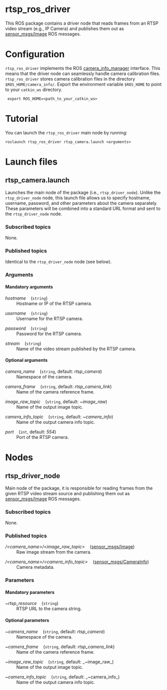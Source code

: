# rtsp_ros_driver

This ROS package contains a driver node that reads frames from an RTSP video stream (e.g., IP Camera) and publishes them out as [sensor_msgs/Image](http://docs.ros.org/api/sensor_msgs/html/msg/Image.html) ROS messages.


# Configuration

`rtsp_ros_driver` implements the ROS [camera_info_manager](http://wiki.ros.org/camera_info_manager_py) interface.
This means that the driver node can seamlessly handle camera calibration files. `rtsp_ros_driver` stores camera
calibration files in the directory `$ROS_HOME/camera_info/`. Export the environment variable `$ROS_HOME` to point to
your `catkin_ws` directory.

```
 export ROS_HOME=<path_to_your_catkin_ws>
```


# Tutorial

You can launch the `rtsp_ros_driver` main node by running:

```
roslaunch rtsp_ros_driver rtsp_camera.launch <arguments>
```


# Launch files

## rtsp_camera.launch
Launches the main node of the package (i.e., `rtsp_driver_node`). Unlike the `rtsp_driver_node` node, this launch file allows us to specify hostname, username, password, and other parameters about the camera separately. These parameters will be combined into a standard URL format and sent to the `rtsp_driver_node` node.

### Subscribed topics
None.

### Published topics
Identical to the `rtsp_driver_node` node (see below).

### Arguments

#### Mandatory arguments

_hostname_
  &nbsp;&nbsp;
  (`string`)
<br/>
    &nbsp;&nbsp;&nbsp;&nbsp;&nbsp;&nbsp;&nbsp;&nbsp; 
    Hostname or IP of the RTSP camera.
    <br/> 

_username_
  &nbsp;&nbsp;
  (`string`)
<br/>
    &nbsp;&nbsp;&nbsp;&nbsp;&nbsp;&nbsp;&nbsp;&nbsp; 
    Username for the RTSP camera.
    <br/>     

_password_
  &nbsp;&nbsp;
  (`string`)
<br/>
    &nbsp;&nbsp;&nbsp;&nbsp;&nbsp;&nbsp;&nbsp;&nbsp; 
    Password for the RTSP camera.
    <br/>    

_stream_
  &nbsp;&nbsp;
  (`string`)
<br/>
    &nbsp;&nbsp;&nbsp;&nbsp;&nbsp;&nbsp;&nbsp;&nbsp; 
    Name of the video stream published by the RTSP camera.
    <br/>    
    

#### Optional arguments

_camera\_name_
  &nbsp;&nbsp;
  (`string`, default: _rtsp\_camera_)
<br/>
    &nbsp;&nbsp;&nbsp;&nbsp;&nbsp;&nbsp;&nbsp;&nbsp; 
    Namespace of the camera.
    <br/>

_camera\_frame_
  &nbsp;&nbsp;
  (`string`, default: _rtsp\_camera\_link_)
<br/>
    &nbsp;&nbsp;&nbsp;&nbsp;&nbsp;&nbsp;&nbsp;&nbsp; 
    Name of the camera reference frame.
    <br/>

_image\_raw\_topic_
  &nbsp;&nbsp;
  (`string`, default: _~image\_raw_)
<br/>
    &nbsp;&nbsp;&nbsp;&nbsp;&nbsp;&nbsp;&nbsp;&nbsp; 
    Name of the output image topic.
    <br/> 

_camera\_info\_topic_
  &nbsp;&nbsp;
  (`string`, default: _~camera\_info_)
<br/>
    &nbsp;&nbsp;&nbsp;&nbsp;&nbsp;&nbsp;&nbsp;&nbsp; 
    Name of the output camera info topic.
    <br/> 

_port_
  &nbsp;&nbsp;
  (`int`, default: _554_)
<br/>
    &nbsp;&nbsp;&nbsp;&nbsp;&nbsp;&nbsp;&nbsp;&nbsp; 
    Port of the RTSP camera.
    <br/>

    

# Nodes

## rtsp_driver_node
Main node of the package, it is responsible for reading frames from the given RTSP video stream source and publishing them out as [sensor_msgs/Image](http://docs.ros.org/api/sensor_msgs/html/msg/Image.html) ROS messages.

### Subscribed topics
None.

### Published topics

_/<camera\_name>/<image\_raw\_topic>_
  &nbsp;&nbsp;
  ([sensor_msgs/Image](http://docs.ros.org/api/sensor_msgs/html/msg/Image.html))
<br/>
    &nbsp;&nbsp;&nbsp;&nbsp;&nbsp;&nbsp;&nbsp;&nbsp; 
    Raw image stream from the camera.
    <br/>
    
_/<camera\_name>/<camera\_info\_topic>_
  &nbsp;&nbsp;
  ([sensor_msgs/CameraInfo](http://docs.ros.org/api/sensor_msgs/html/msg/CameraInfo.html))
<br/>
    &nbsp;&nbsp;&nbsp;&nbsp;&nbsp;&nbsp;&nbsp;&nbsp; 
    Camera metadata.
    <br/>

### Parameters

#### Mandatory parameters

~_rtsp\_resource_
  &nbsp;&nbsp;
  (`string`)
<br/>
    &nbsp;&nbsp;&nbsp;&nbsp;&nbsp;&nbsp;&nbsp;&nbsp; 
    RTSP URL to the camera string.
    <br/>


#### Optional parameters

~_camera\_name_
  &nbsp;&nbsp;
  (`string`, default: _rtsp\_camera_)
<br/>
    &nbsp;&nbsp;&nbsp;&nbsp;&nbsp;&nbsp;&nbsp;&nbsp; 
    Namespace of the camera.
    <br/>

~_camera\_frame_
  &nbsp;&nbsp;
  (`string`, default: _rtsp\_camera\_link_)
<br/>
    &nbsp;&nbsp;&nbsp;&nbsp;&nbsp;&nbsp;&nbsp;&nbsp; 
    Name of the camera reference frame.
    <br/>

~_image\_raw\_topic_
  &nbsp;&nbsp;
  (`string`, default: _~image\_raw_)
<br/>
    &nbsp;&nbsp;&nbsp;&nbsp;&nbsp;&nbsp;&nbsp;&nbsp; 
    Name of the output image topic.
    <br/> 

~_camera\_info\_topic_
  &nbsp;&nbsp;
  (`string`, default: _~camera\_info_)
<br/>
    &nbsp;&nbsp;&nbsp;&nbsp;&nbsp;&nbsp;&nbsp;&nbsp; 
    Name of the output camera info topic.
    <br/> 
